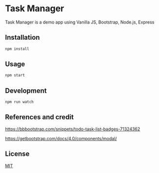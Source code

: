 # Task Manager

Task Manager is a demo app using Vanilla JS, Bootstrap, Node.js, Express

## Installation


```bash
npm install
```

## Usage

```bash
npm start

```
## Development
```bash
npm run watch

```

## References and credit
https://bbbootstrap.com/snippets/todo-task-list-badges-71324362

https://getbootstrap.com/docs/4.0/components/modal/ 




## License
[MIT](https://choosealicense.com/licenses/mit/)
